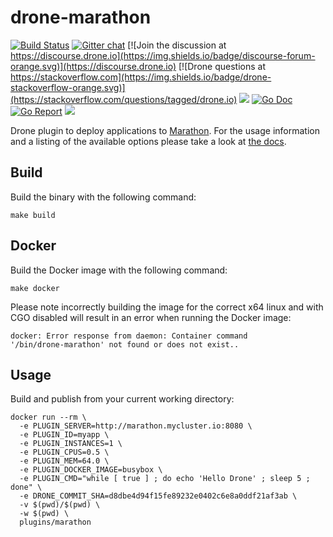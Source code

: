 # drone-marathon

[![Build Status](http://cloud.drone.io/api/badges/drone-plugins/drone-marathon/status.svg)](http://cloud.drone.io/drone-plugins/drone-marathon)
[![Gitter chat](https://badges.gitter.im/drone/drone.png)](https://gitter.im/drone/drone)
[![Join the discussion at https://discourse.drone.io](https://img.shields.io/badge/discourse-forum-orange.svg)](https://discourse.drone.io)
[![Drone questions at https://stackoverflow.com](https://img.shields.io/badge/drone-stackoverflow-orange.svg)](https://stackoverflow.com/questions/tagged/drone.io)
[![](https://images.microbadger.com/badges/image/plugins/marathon.svg)](https://microbadger.com/images/plugins/marathon "Get your own image badge on microbadger.com")
[![Go Doc](https://godoc.org/github.com/drone-plugins/drone-marathon?status.svg)](http://godoc.org/github.com/drone-plugins/drone-marathon)
[![Go Report](https://goreportcard.com/badge/github.com/drone-plugins/drone-marathon)](https://goreportcard.com/report/github.com/drone-plugins/drone-marathon)
[![](https://images.microbadger.com/badges/image/plugins/marathon.svg)](https://microbadger.com/images/plugins/marathon "Get your own image badge on microbadger.com")

Drone plugin to deploy applications to [Marathon](https://mesosphere.github.io/marathon/). For the usage information and a listing of the available options please take a look at [the docs](DOCS.md).

## Build

Build the binary with the following command:

```
make build
```

## Docker

Build the Docker image with the following command:

```
make docker
```

Please note incorrectly building the image for the correct x64 linux and with CGO disabled will result in an error when running the Docker image:

```
docker: Error response from daemon: Container command
'/bin/drone-marathon' not found or does not exist..
```

## Usage

Build and publish from your current working directory:

```
docker run --rm \
  -e PLUGIN_SERVER=http://marathon.mycluster.io:8080 \
  -e PLUGIN_ID=myapp \
  -e PLUGIN_INSTANCES=1 \
  -e PLUGIN_CPUS=0.5 \
  -e PLUGIN_MEM=64.0 \
  -e PLUGIN_DOCKER_IMAGE=busybox \
  -e PLUGIN_CMD="while [ true ] ; do echo 'Hello Drone' ; sleep 5 ; done" \
  -e DRONE_COMMIT_SHA=d8dbe4d94f15fe89232e0402c6e8a0ddf21af3ab \
  -v $(pwd)/$(pwd) \
  -w $(pwd) \
  plugins/marathon
```
